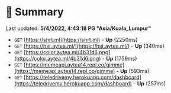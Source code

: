 # 📖 Summary
Last updated: **5/4/2022, 4:43:18 PG "Asia/Kuala_Lumpur"**

- `GET` [https://shrt.ml](https://shrt.ml) - **Up** (2250ms)
- `GET` [https://hst.aytea.ml/](https://hst.aytea.ml/) - **Up** (340ms)
- `GET` [https://color.aytea.ml/4b31d6.png](https://color.aytea.ml/4b31d6.png) - **Up** (1759ms)
- `GET` [https://memeapi.aytea14.repl.co/gimme](https://memeapi.aytea14.repl.co/gimme) - **Up** (593ms)
- `GET` [https://teledrivemy.herokuapp.com/dashboard](https://teledrivemy.herokuapp.com/dashboard) - **Up** (257ms)
